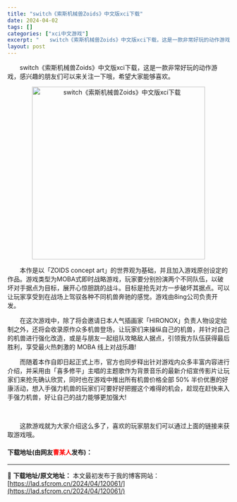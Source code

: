 ```yaml
---
title: "switch《索斯机械兽Zoids》中文版xci下载"
date: 2024-04-02
tags: []
categories: ["xci中文游戏"]
excerpt: "　　switch《索斯机械兽Zoids》中文版xci下载，这是一款非常好玩的动作游戏，感兴趣的朋友们可以来关注一下哦，希望大家能够喜欢。 　　本作是以「ZOIDS concept art」的世界观为基础，并且加入游戏原创设定的作品。游戏类型为MOBA式即时战略游戏，玩家要分别扮演两个不同队伍，以破坏&hellip;"
layout: post
---
```


 <p>　　switch《索斯机械兽Zoids》中文版xci下载，这是一款非常好玩的动作游戏，感兴趣的朋友们可以来关注一下哦，希望大家能够喜欢。</p> <p align="center"><img align="" border="0" src="https://lad.sfcrom.cn/wp-content/uploads/2024/04/20240401_660b40e808406.webp" width="392" alt="switch《索斯机械兽Zoids》中文版xci下载" /></p> <p>　　本作是以「ZOIDS concept art」的世界观为基础，并且加入游戏原创设定的作品。游戏类型为MOBA式即时战略游戏，玩家要分别扮演两个不同队伍，以破坏对手据点为目标，展开心惊胆跳的战斗。目标是抢先对方一步破坏其据点。可以让玩家享受到在战场上驾驭各种不同机兽奔驰的感觉。游戏由8ing公司负责开发。</p> <p>　　在这次游戏中，除了将会邀请日本人气插画家「HIRONOX」负责人物设定绘制之外，还将会收录原作众多机兽登场，让玩家们来操纵自己的机兽，并针对自己的机兽进行强化改造，或是与朋友一起组队攻略敌人据点，引领我方队伍获得最后胜利，享受最火热刺激的 MOBA 线上对战乐趣!</p> <p>　　而随着本作自即日起正式上市，官方也同步释出针对游戏内众多丰富内容进行介绍，并采用由「喜多修平」主唱的主题歌作为背景音乐的最新介绍宣传影片让玩家们来抢先确认欣赏，同时也在游戏中推出所有机兽价格全部 50% 半价优惠的好康活动，想入手强力机兽的玩家们可要好好把握这个难得的机会，趁现在赶快来入手强力机兽，好让自己的战力能够更加强大!</p> <p>&nbsp;</p> <p>　　这款游戏就为大家介绍这么多了，喜欢的玩家朋友们可以通过上面的链接来获取游戏哦。</p> <p><h4>下载地址(由网友<font color="red">曹某人</font>发布)：</h4></p> 

---
📖 **下载地址/原文地址：** 本文最初发布于我的博客网站：[https://lad.sfcrom.cn/2024/04/120061/](https://lad.sfcrom.cn/2024/04/120061/)

